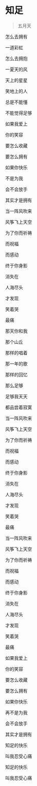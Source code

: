 # 知足
> 五月天

怎么去拥有

一道彩虹

怎么去拥抱

一夏天的风

天上的星星

笑地上的人

总是不能懂

不能觉得足够

如果我爱上

你的笑容

要怎么收藏

要怎么拥有

如果你快乐

不是为我

会不会放手

其实才是拥有

当一阵风吹来

风筝飞上天空

为了你而祈祷

而祝福

而感动

终于你身影

消失在

人海尽头

才发现

笑着哭

最痛

那天你和我

那个山丘

那样的唱着

那一年的歌

那样的回忆

那么足够

足够我天天

都品尝着寂寞

当一阵风吹来

风筝飞上天空

为了你而祈祷

而祝福

而感动

终于你身影

消失在

人海尽头

才发现

笑着哭

最痛

当一阵风吹来

风筝飞上天空

为了你而祈祷

而祝福

而感动

终于你身影

消失在

人海尽头

才发现

笑着哭

最痛

如果我爱上

你的笑容

要怎么收藏

要怎么拥有

如果你快乐

再不是为我

会不会放手

其实才是拥有

知足的快乐

叫我忍受心痛

知足的快乐

叫我忍受心痛